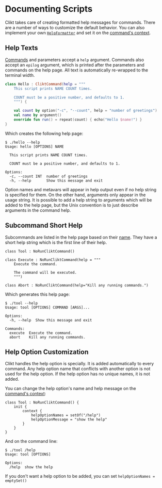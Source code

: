 # Documenting Scripts

Clikt takes care of creating formatted help messages for commands. There
are a number of ways to customize the default behavior. You can also
implement your own [`HelpFormatter`](api/clikt/com.github.ajalt.clikt.output/-help-formatter/index.html) and set it on the [command's
context](commands.md#customizing-contexts).

## Help Texts

[Commands](api/clikt/com.github.ajalt.clikt.core/-clikt-command/index.html) and parameters accept a `help` argument. Commands also accept an
`epilog` argument, which is printed after the parameters and commands on
the help page. All text is automatically re-wrapped to the terminal
width.

```kotlin
class Hello : CliktCommand(help = """
    This script prints NAME COUNT times.

    COUNT must be a positive number, and defaults to 1.
    """) {

    val count by option("-c", "--count", help = "number of greetings").int().default(1)
    val name by argument()
    override fun run() = repeat(count) { echo("Hello $name!") }
}
```

Which creates the following help page:

```
$ ./hello --help
Usage: hello [OPTIONS] NAME

  This script prints NAME COUNT times.

  COUNT must be a positive number, and defaults to 1.

Options:
  -c, --count INT  number of greetings
  -h, --help       Show this message and exit
```

Option names and metavars will appear in help output even if no help
string is specified for them. On the other hand, arguments only appear
in the usage string. It is possible to add a help string to arguments
which will be added to the help page, but the Unix convention is to just
describe arguments in the command help.

## Subcommand Short Help

Subcommands are listed in the help page based on their
[name](commands.md#customizing-command-name). They have a short help
string which is the first line of their help.

```kotiln
class Tool : NoRunCliktCommand()

class Execute : NoRunCliktCommand(help = """
    Execute the command.

    The command will be executed.
    """)

class Abort : NoRunCliktCommand(help="Kill any running commands.")
```

Which generates this help page:

```
$ ./tool --help
Usage: tool [OPTIONS] COMMAND [ARGS]...

Options:
  -h, --help  Show this message and exit

Commands:
  execute  Execute the command.
  abort    Kill any running commands.
```


## Help Option Customization

Clikt handles the help option is specially. It is added automatically to
every command. Any help option name that conflicts with another option is
not used for the help option. If the help option has no unique names, it
is not added.

You can change the help option's name and help message on the
[command's context](commands.md#customizing-contexts):

```
class Tool : NoRunCliktCommand() {
    init {
        context {
            helpOptionNames = setOf("/help")
            helpOptionMessage = "show the help"
        }
    }
}
```

And on the command line:

```
$ ./tool /help
Usage: tool [OPTIONS]

Options:
  /help  show the help
```

If you don't want a help option to be added, you can set
`helpOptionNames = emptySet()`
